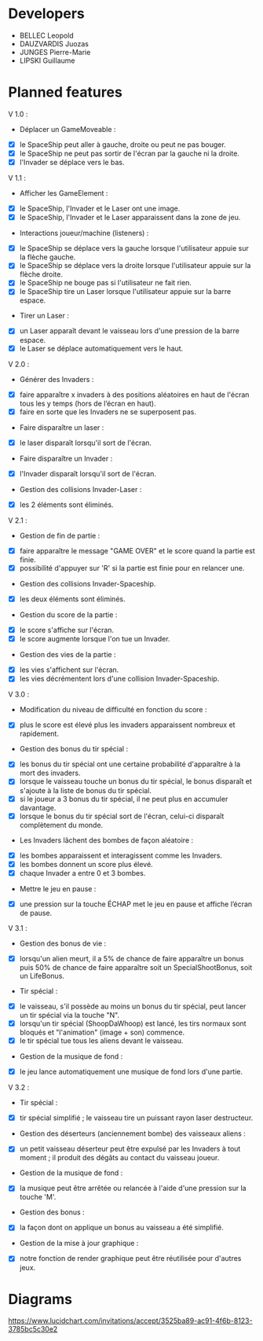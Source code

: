 # Developers

* BELLEC Leopold
* DAUZVARDIS Juozas
* JUNGES Pierre-Marie
* LIPSKI Guillaume

# Planned features

V 1.0 :
* Déplacer un GameMoveable :
 - [x] le SpaceShip peut aller à gauche, droite ou peut ne pas bouger.
 - [x] le SpaceShip ne peut pas sortir de l'écran par la gauche ni la droite.
 - [x] l'Invader se déplace vers le bas.

V 1.1 :
* Afficher les GameElement :
 - [x] le SpaceShip, l'Invader et le Laser ont une image.
 - [x] le SpaceShip, l'Invader et le Laser apparaissent dans la zone de jeu.
* Interactions joueur/machine (listeners) :
 - [x] le SpaceShip se déplace vers la gauche lorsque l'utilisateur appuie sur la flèche gauche.
 - [x] le SpaceShip se déplace vers la droite lorsque l'utilisateur appuie sur la flèche droite.
 - [x] le SpaceShip ne bouge pas si l'utilisateur ne fait rien.
 - [x] le SpaceShip tire un Laser lorsque l'utilisateur appuie sur la barre espace.
* Tirer un Laser :
 - [x] un Laser apparaît devant le vaisseau lors d'une pression de la barre espace.
 - [x] le Laser se déplace automatiquement vers le haut.

V 2.0 :
* Générer des Invaders :
 - [x] faire apparaître x invaders à des positions aléatoires en haut de l'écran tous les y temps (hors de l’écran en haut).
 - [x] faire en sorte que les Invaders ne se superposent pas.
* Faire disparaître un laser :
 - [x] le laser disparaît lorsqu'il sort de l'écran.
* Faire disparaître un Invader :
 - [x] l'Invader disparaît lorsqu'il sort de l'écran.
* Gestion des collisions Invader-Laser :
 - [x] les 2 éléments sont éliminés.

V 2.1 :
* Gestion de fin de partie :
 - [x] faire apparaître le message "GAME OVER" et le score quand la partie est finie.
 - [x] possibilité d'appuyer sur 'R' si la partie est finie pour en relancer une.
* Gestion des collisions Invader-Spaceship.
 - [x] les deux éléments sont éliminés.
* Gestion du score de la partie :
 - [x] le score s'affiche sur l'écran.
 - [x] le score augmente lorsque l'on tue un Invader.
* Gestion des vies de la partie :
 - [x] les vies s'affichent sur l'écran.
 - [x] les vies décrémentent lors d'une collision Invader-Spaceship.

V 3.0 :
* Modification du niveau de difficulté en fonction du score :
 - [x] plus le score est élevé plus les invaders apparaissent nombreux et rapidement.
* Gestion des bonus du tir spécial :
 - [x] les bonus du tir spécial ont une certaine probabilité d'apparaître à la mort des invaders.
 - [x] lorsque le vaisseau touche un bonus du tir spécial, le bonus disparaît et s'ajoute à la liste de bonus du tir spécial.
 - [x] si le joueur a 3 bonus du tir spécial, il ne peut plus en accumuler davantage.
 - [x] lorsque le bonus du tir spécial sort de l'écran, celui-ci disparaît complètement du monde.
* Les Invaders lâchent des bombes de façon aléatoire :
 - [x] les bombes apparaissent et interagissent comme les Invaders.
 - [x] les bombes donnent un score plus élevé.
 - [x] chaque Invader a entre 0 et 3 bombes.
* Mettre le jeu en pause :
 - [x] une pression sur la touche ÉCHAP met le jeu en pause et affiche l’écran de pause.

V 3.1 :
* Gestion des bonus de vie :
 - [x] lorsqu'un alien meurt, il a 5% de chance de faire apparaître un bonus puis 50% de chance de faire apparaître soit un SpecialShootBonus, soit un LifeBonus.
* Tir spécial :
 - [x] le vaisseau, s'il possède au moins un bonus du tir spécial, peut lancer un tir spécial via la touche "N".
 - [x] lorsqu'un tir spécial (ShoopDaWhoop) est lancé, les tirs normaux sont bloqués et "l'animation" (image + son) commence.
 - [x] le tir spécial tue tous les aliens devant le vaisseau.
* Gestion de la musique de fond :
 - [x] le jeu lance automatiquement une musique de fond lors d'une partie.
 
V 3.2 :
* Tir spécial :
 - [x] tir spécial simplifié ; le vaisseau tire un puissant rayon laser destructeur.
* Gestion des déserteurs (anciennement bombe) des vaisseaux aliens :
 - [x] un petit vaisseau déserteur peut être expulsé par les Invaders à tout moment ; il produit des dégâts au contact du vaisseau joueur.
* Gestion de la musique de fond :
 - [x] la musique peut être arrêtée ou relancée à l'aide d'une pression sur la touche 'M'.
* Gestion des bonus :
 - [x] la façon dont on applique un bonus au vaisseau a été simplifié.
* Gestion de la mise à jour graphique :
 - [x] notre fonction de render graphique peut être réutilisée pour d'autres jeux.

# Diagrams

https://www.lucidchart.com/invitations/accept/3525ba89-ac91-4f6b-8123-3785bc5c30e2
